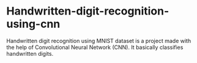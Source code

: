 # Handwritten-digit-recognition-using-cnn
Handwritten digit recognition using MNIST dataset is a project made with the help of
Convolutional Neural Network (CNN). It basically classifies handwritten digits.
